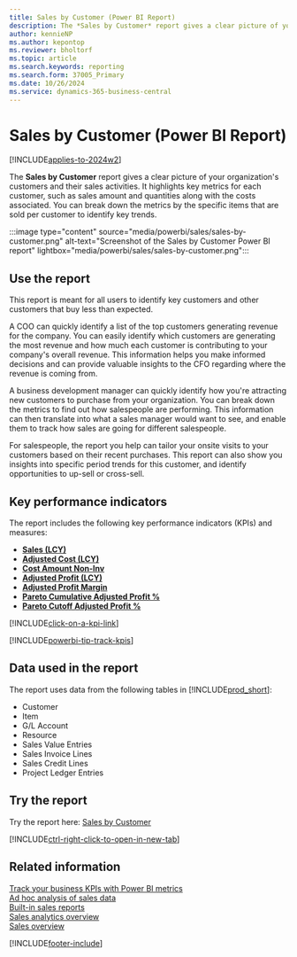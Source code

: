 ```yaml
---
title: Sales by Customer (Power BI Report)
description: The *Sales by Customer* report gives a clear picture of your organization's customers and their sales activities.
author: kennieNP
ms.author: kepontop
ms.reviewer: bholtorf
ms.topic: article
ms.search.keywords: reporting
ms.search.form: 37005_Primary
ms.date: 10/26/2024
ms.service: dynamics-365-business-central
---
```


# Sales by Customer (Power BI Report)

[!INCLUDE[applies-to-2024w2](includes/applies-to-2024w2.md)]

The **Sales by Customer** report gives a clear picture of your organization's customers and their sales activities. It highlights key metrics for each customer, such as sales amount and quantities along with the costs associated. You can break down the metrics by the specific items that are sold per customer to identify key trends.

:::image type="content" source="media/powerbi/sales/sales-by-customer.png" alt-text="Screenshot of the Sales by Customer Power BI report" lightbox="media/powerbi/sales/sales-by-customer.png":::

## Use the report

This report is meant for all users to identify key customers and other customers that buy less than expected.

A COO can quickly identify a list of the top customers generating revenue for the company. You can easily identify which customers are generating the most revenue and how much each customer is contributing to your company's overall revenue. This information helps you make informed decisions and can provide valuable insights to the CFO regarding where the revenue is coming from.

A business development manager can quickly identify how you're attracting new customers to purchase from your organization. You can break down the metrics to find out how salespeople are performing. This information can then translate into what a sales manager would want to see, and enable them to track how sales are going for different salespeople.

For salespeople, the report you help can tailor your onsite visits to your customers based on their recent purchases. This report can also show you insights into specific period trends for this customer, and identify opportunities to up-sell or cross-sell.

## Key performance indicators

The report includes the following key performance indicators (KPIs) and measures:

- [**Sales (LCY)**](sales-powerbi-sales-kpis.md#sales-lcy)
- [**Adjusted Cost (LCY)**](sales-powerbi-sales-kpis.md#adjusted-cost-lcy)
- [**Cost Amount Non-Inv**](sales-powerbi-sales-kpis.md#cost-amount-non-inv)
- [**Adjusted Profit (LCY)**](sales-powerbi-sales-kpis.md#adjusted-profit-lcy)
- [**Adjusted Profit Margin**](sales-powerbi-sales-kpis.md#adjusted-profit-margin)
- [**Pareto Cumulative Adjusted Profit %**](sales-powerbi-sales-kpis.md#pareto-cumulative-adjusted-profit-)
- [**Pareto Cutoff Adjusted Profit %**](sales-powerbi-sales-kpis.md#pareto-cutoff-adjusted-profit-)

[!INCLUDE[click-on-a-kpi-link](includes/click-on-a-kpi-link.md)] 

[!INCLUDE[powerbi-tip-track-kpis](includes/powerbi-tip-track-kpis.md)]

## Data used in the report

The report uses data from the following tables in [!INCLUDE[prod_short](includes/prod_short.md)]:

- Customer
- Item
- G/L Account
- Resource
- Sales Value Entries
- Sales Invoice Lines
- Sales Credit Lines
- Project Ledger Entries

## Try the report

Try the report here: [Sales by Customer](https://businesscentral.dynamics.com?page=37005)

[!INCLUDE[ctrl-right-click-to-open-in-new-tab](includes/ctrl-right-click-to-open-in-new-tab.md)]

## Related information

[Track your business KPIs with Power BI metrics](track-kpis-with-power-bi-metrics.md)  
[Ad hoc analysis of sales data](ad-hoc-analysis-sales.md)  
[Built-in sales reports](sales-reports.md)  
[Sales analytics overview](sales-analytics-overview.md)  
[Sales overview](sales-manage-sales.md)  

[!INCLUDE[footer-include](includes/footer-banner.md)]
